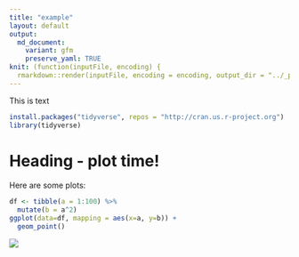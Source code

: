 ```yaml
---
title: "example"
layout: default
output:
  md_document:
    variant: gfm
    preserve_yaml: TRUE
knit: (function(inputFile, encoding) {
  rmarkdown::render(inputFile, encoding = encoding, output_dir = "../_posts") })
---
```


This is text

``` r
install.packages("tidyverse", repos = "http://cran.us.r-project.org")
library(tidyverse)
```

# Heading - plot time\!

Here are some plots:

``` r
df <- tibble(a = 1:100) %>%
  mutate(b = a^2)
ggplot(data=df, mapping = aes(x=a, y=b)) +
  geom_point()
```

![](../imagesunnamed-chunk-2-1.png)<!-- -->
